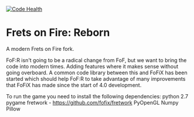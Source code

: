 [![Code Health](https://landscape.io/github/fofix/fof-reborn/master/landscape.svg?style=flat)](https://landscape.io/github/fofix/fof-reborn/master)
# Frets on Fire: Reborn
A modern Frets on Fire fork.

FoF:R isn't going to be a radical change from FoF, but we want to bring the code into modern times. Adding features where it makes sense without going overboard. A common code library between this and FoFiX has been started which should help FoF:R to take advantage of many improvements that FoFiX has made since the start of 4.0 development.

To run the game you need to install the following dependencies:
python 2.7
pygame
fretwork - https://github.com/fofix/fretwork
PyOpenGL
Numpy
Pillow
